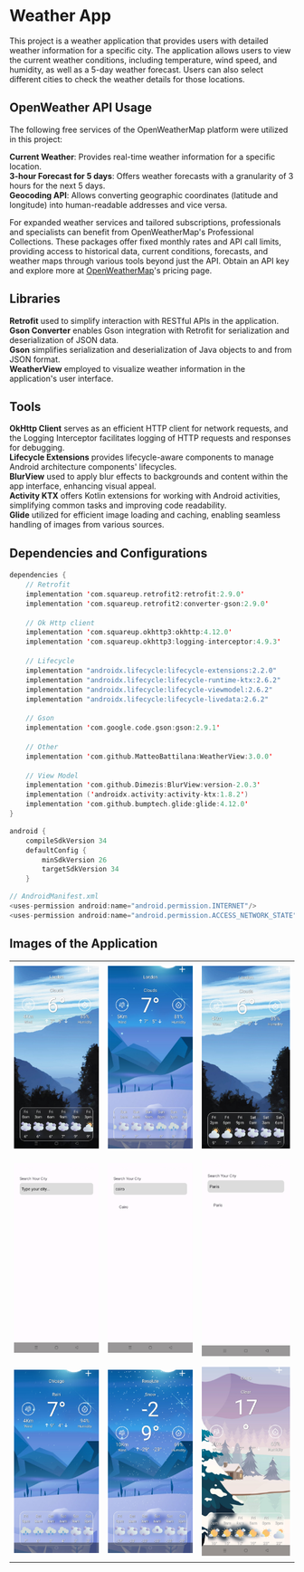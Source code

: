 # Weather App

This project is a weather application that provides users with detailed weather information for a specific city. The application allows users to view the current weather conditions, including temperature, wind speed, and humidity, as well as a 5-day weather forecast. Users can also select different cities to check the weather details for those locations.

## OpenWeather API Usage

The following free services of the OpenWeatherMap platform were utilized in this project:

<b>Current Weather</b>: Provides real-time weather information for a specific location.<br/>
<b>3-hour Forecast for 5 days</b>: Offers weather forecasts with a granularity of 3 hours for the next 5 days.<br/>
<b>Geocoding API</b>: Allows converting geographic coordinates (latitude and longitude) into human-readable addresses and vice versa.

For expanded weather services and tailored subscriptions, professionals and specialists can benefit from OpenWeatherMap's Professional Collections. These packages offer fixed monthly rates and API call limits, providing access to historical data, current conditions, forecasts, and weather maps through various tools beyond just the API. Obtain an API key and explore more at <a href="https://openweathermap.org/price">OpenWeatherMap</a>'s pricing page.

## Libraries

<b>Retrofit</b>
used to simplify interaction with RESTful APIs in the application.<br/>
<b>Gson Converter</b>
enables Gson integration with Retrofit for serialization and deserialization of JSON data.<br/>
<b>Gson</b>
simplifies serialization and deserialization of Java objects to and from JSON format.<br/>
<b>WeatherView</b>
employed to visualize weather information in the application's user interface.

## Tools

<b>OkHttp Client</b>
serves as an efficient HTTP client for network requests, and the Logging Interceptor facilitates logging of HTTP requests and responses for debugging.<br/>
<b>Lifecycle Extensions</b>
provides lifecycle-aware components to manage Android architecture components' lifecycles.<br/>
<b>BlurView</b>
used to apply blur effects to backgrounds and content within the app interface, enhancing visual appeal.<br/>
<b>Activity KTX</b>
offers Kotlin extensions for working with Android activities, simplifying common tasks and improving code readability.<br/>
<b>Glide</b>
utilized for efficient image loading and caching, enabling seamless handling of images from various sources.

## Dependencies and Configurations

```kotlin
dependencies {
    // Retrofit
    implementation 'com.squareup.retrofit2:retrofit:2.9.0'
    implementation 'com.squareup.retrofit2:converter-gson:2.9.0'

    // Ok Http client
    implementation 'com.squareup.okhttp3:okhttp:4.12.0'
    implementation 'com.squareup.okhttp3:logging-interceptor:4.9.3'

    // Lifecycle
    implementation "androidx.lifecycle:lifecycle-extensions:2.2.0"
    implementation "androidx.lifecycle:lifecycle-runtime-ktx:2.6.2"
    implementation "androidx.lifecycle:lifecycle-viewmodel:2.6.2"
    implementation "androidx.lifecycle:lifecycle-livedata:2.6.2"

    // Gson
    implementation 'com.google.code.gson:gson:2.9.1'

    // Other
    implementation 'com.github.MatteoBattilana:WeatherView:3.0.0'

    // View Model
    implementation 'com.github.Dimezis:BlurView:version-2.0.3'
    implementation ('androidx.activity:activity-ktx:1.8.2')
    implementation 'com.github.bumptech.glide:glide:4.12.0'
}
```

```kotlin
android {
    compileSdkVersion 34
    defaultConfig {
        minSdkVersion 26
        targetSdkVersion 34
    }
```

```kotlin
// AndroidManifest.xml
<uses-permission android:name="android.permission.INTERNET"/>
<uses-permission android:name="android.permission.ACCESS_NETWORK_STATE" />
```

## Images of the Application

<table style="border-collapse: collapse; width: 100%;">
  <tr>
    <td align="center" style="padding: 8px; border: none;"><img src="https://github.com/reyhanturkkal/Weather-App/blob/master/assets/cloudyCity-1.jpg" alt="cloudy"></td>
    <td align="center" style="padding: 8px; border: none;"><img src="https://github.com/reyhanturkkal/Weather-App/blob/master/assets/cloudyCity-2.jpg" alt="cloudy"></td>
    <td align="center" style="padding: 8px; border: none;"><img src="https://github.com/reyhanturkkal/Weather-App/blob/master/assets/cloudyCity.jpg" alt="cloudy"></td>
  </tr>
    <tr>
    <td align="center" style="padding: 8px; border: none;"><img src="https://github.com/reyhanturkkal/Weather-App/blob/master/assets/citySearch.jpg" alt="search"></td>
    <td align="center" style="padding: 8px; border: none;"><img src="https://github.com/reyhanturkkal/Weather-App/blob/master/assets/searchingCity.jpg" alt="search"></td>
    <td align="center" style="padding: 8px; border: none;"><img src="https://github.com/reyhanturkkal/Weather-App/blob/master/assets/citySearching.jpg" alt="search"></td>
  </tr>
  <tr>
    <td align="center" style="padding: 8px; border: none;"><img src="https://github.com/reyhanturkkal/Weather-App/blob/master/assets/rainyCity.jpg" alt="rainy"></td>
    <td align="center" style="padding: 8px; border: none;"><img src="https://github.com/reyhanturkkal/Weather-App/blob/master/assets/snowyCity.jpg" alt="snowy"></td>
    <td align="center" style="padding: 8px; border: none;"><img src="https://github.com/reyhanturkkal/Weather-App/blob/master/assets/clearCity.jpg" alt="clear"></td>
  </tr>
</table>

